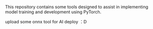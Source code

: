This repository contains some tools designed to assist in implementing model training and development using PyTorch.





upload some onnx tool for AI deploy ：D
